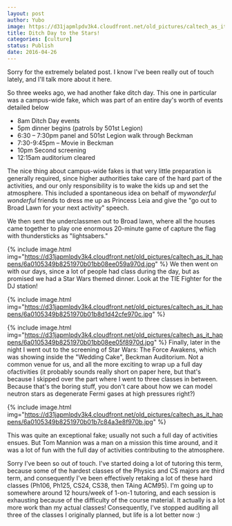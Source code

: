```yaml
---
layout: post
author: Yubo
image: https://d31japmlpdv3k4.cloudfront.net/old_pictures/caltech_as_it_happens/6a0105349b8251970b01b7c84a3a3f970b.jpg
title: Ditch Day to the Stars! 
categories: [culture]
status: Publish
date: 2016-04-26
---
```


Sorry for the extremely belated post. I know I've been really out of touch lately, and I'll talk more about it here.

So three weeks ago, we had another fake ditch day. This one in particular was a campus-wide fake, which was part of an entire day's worth of events detailed below

- 8am Ditch Day events
- 5pm dinner begins (patrols by 501st Legion)
- 6:30 – 7:30pm panel and 501st Legion walk through Beckman
- 7:30-9:45pm – Movie in Beckman
- 10pm Second screening
- 12:15am auditorium cleared

The nice thing about campus-wide fakes is that very little preparation is generally required, since higher authorities take care of the hard part of the activities, and our only responsibility is to wake the kids up and set the atmosphere. This included a spontaneous idea on behalf of my*wonderful wonderful* friends to dress me up as Princess Leia and give the "go out to Broad Lawn for your next activity" speech.

We then sent the underclassmen out to Broad lawn, where all the houses came together to play one enormous 20-minute game of capture the flag with thundersticks as "lightsabers."


{% include image.html img="https://d31japmlpdv3k4.cloudfront.net/old_pictures/caltech_as_it_happens/6a0105349b8251970b01bb08ee059a970d.jpg" %}
We then went on with our days, since a lot of people had class during the day, but as promised we had a Star Wars themed dinner. Look at the TIE Fighter for the DJ station!


{% include image.html img="https://d31japmlpdv3k4.cloudfront.net/old_pictures/caltech_as_it_happens/6a0105349b8251970b01b8d1d42cfe970c.jpg" %}

{% include image.html img="https://d31japmlpdv3k4.cloudfront.net/old_pictures/caltech_as_it_happens/6a0105349b8251970b01bb08ee05f8970d.jpg" %}
Finally, later in the night I went out to the screening of Star Wars: The Force Awakens, which was showing inside the "Wedding Cake", Beckman Auditorium. Not a common venue for us, and all the more exciting to wrap up a full day ofactivities (it probably sounds really short on paper here, but that's because I skipped over the part where I went to three classes in between. Because that's the boring stuff, you don't care about how we can model neutron stars as degenerate Fermi gases at high pressures right?)


{% include image.html img="https://d31japmlpdv3k4.cloudfront.net/old_pictures/caltech_as_it_happens/6a0105349b8251970b01b7c84a3e8f970b.jpg" %}

This was quite an exceptional fake; usually not such a full day of activities ensues. But Tom Mannion was a man on a mission this time around, and it was a lot of fun with the full day of activities contributing to the atmosphere.

Sorry I've been so out of touch. I've started doing a lot of tutoring this term, because some of the hardest classes of the Physics and CS majors are third term, and consequently I've been effectively retaking a lot of these hard classes (Ph106, Ph125, CS24, CS38, then TAing ACM95). I'm going up to somewhere around 12 hours/week of 1-on-1 tutoring, and each session is exhausting because of the difficulty of the course material. It actually is a lot more work than my actual classes! Consequently, I've stopped auditing all three of the classes I originally planned, but life is a lot better now :)
